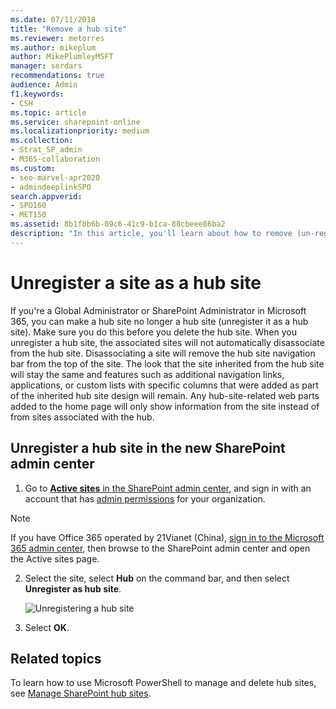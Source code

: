 ```yaml
---
ms.date: 07/11/2018
title: "Remove a hub site"
ms.reviewer: metorres
ms.author: mikeplum
author: MikePlumleyMSFT
manager: serdars
recommendations: true
audience: Admin
f1.keywords:
- CSH
ms.topic: article
ms.service: sharepoint-online
ms.localizationpriority: medium
ms.collection:  
- Strat_SP_admin
- M365-collaboration
ms.custom:
- seo-marvel-apr2020
- admindeeplinkSPO
search.appverid:
- SPO160
- MET150
ms.assetid: 8b1f8b6b-09c6-41c9-b1ca-88cbeee86ba2
description: "In this article, you'll learn about how to remove (un-register) a hub site so that it no longer remains a hub site."
---
```


# Unregister a site as a hub site

If you're a Global Administrator or SharePoint Administrator in Microsoft 365, you can make a hub site no longer a hub site (unregister it as a hub site). Make sure you do this before you delete the hub site. When you unregister a hub site, the associated sites will not automatically disassociate from the hub site. Disassociating a site will remove the hub site navigation bar from the top of the site. The look that the site inherited from the hub site will stay the same and features such as additional navigation links, applications, or custom lists with specific columns that were added as part of the inherited hub site design will remain. Any hub-site-related web parts added to the home page will only show information from the site instead of from sites associated with the hub.
  
## Unregister a hub site in the new SharePoint admin center 

1. Go to <a href="https://go.microsoft.com/fwlink/?linkid=2185220" target="_blank">**Active sites** in the SharePoint admin center</a>, and sign in with an account that has [admin permissions](./sharepoint-admin-role.md) for your organization.

>[!NOTE]
>If you have Office 365 operated by 21Vianet (China), [sign in to the Microsoft 365 admin center](https://go.microsoft.com/fwlink/p/?linkid=850627), then browse to the SharePoint admin center and open the Active sites page.

2. Select the site, select **Hub** on the command bar, and then select **Unregister as hub site**.

    ![Unregistering a hub site](media/unregister-hub-site.png)

3. Select **OK**.  

## Related topics

To learn how to use Microsoft PowerShell to manage and delete hub sites, see [Manage SharePoint hub sites](/sharepoint/dev/features/hub-site/hub-site-powershell).

